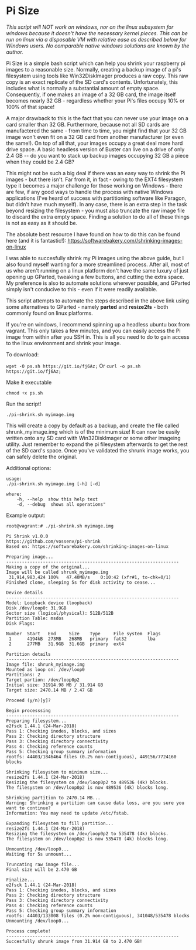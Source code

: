 # Pi Size


*This script will NOT work on windows, nor on the linux subsystem for windows because it doesn't have the necessary kernel pieces.  This can be run on linux via a disposable VM with relative ease as described below for Windows users.  No comparable native windows solutions are known by the author.*

Pi Size is a simple bash script which can help you shrink your raspberry pi images to a reasonable size.  Normally, creating a backup image of a pi's filesystem using tools like Win32DiskImager produces a raw copy.  This raw copy is an exact replicate of the SD card's contents.  Unfortunately, this includes what is normally a substantial amount of empty space.  Consequently, if one makes an image of a 32 GB card, the image itself becomes nearly 32 GB - regardless whether your Pi's files occupy 10% or 100% of that space!  

A major drawback to this is the fact that you can never use your image on a card smaller than 32 GB.  Furthermore, because not all SD cards are manufactered the same -  from time to time, you might find that your 32 GB image won't even fit on a 32 GB card from another manufacturer (or even the same!).  On top of all that, your images occupy a great deal more hard drive space.  A basic headless version of Buster can live on a drive of only  2.4 GB -- do you want to stack up backup images occupying 32 GB a piece when they could be 2.4 GB?

This might not be such a big deal if there was an easy way to shrink the Pi images - but there isn't.  Far from it, in fact - owing to the EXT4 filesystem type it becomes a major challenge for those working on Windows - there are few, if any good ways to handle the process with native Windows applications (I've heard of success with partitioning software like Paragon, but didn't have much myself).  In any case, there is an extra step in the task beyond resizing the filesystem - you must also truncate the raw image file to discard the extra empty space.  Finding a solution to do all of these things is not as easy as it should be.

The absolute best resource I have found on how to do this can be found here (and it is fantastic!):
https://softwarebakery.com//shrinking-images-on-linux

I was  able to succesfully shrink my Pi images using the above guide, but I also found myself wanting for a more streamlined process.  After all, most of us who aren't running on a linux platform don't have the same luxury of just opening up GParted, tweaking a few buttons, and cutting the extra space.  My preference is also to automate solutions wherever possible, and GParted simply isn't conducive to this - even if it were readily available.

This script attempts to automate the steps described in the above link using some alternatives to GParted - namely **parted** and **resize2fs** - both commonly found on linux platforms.

If you're on windows, I recommend spinning up a headless ubuntu box from vagrant.  This only takes a few minutes, and you can easily access the Pi image from within after you SSH in.  This is all you need to do to gain access to the linux environment and shrink your image. 

To download:

`wget -O ps.sh https://git.io/fj6Az;` Or `curl -o ps.sh https://git.io/fj6Az;`

Make it executable

`chmod +x ps.sh`

Run the script!

`./pi-shrink.sh myimage.img`

This will create a copy by default as a backup, and create the file called shrunk_myimage.img which is of the minimum size! It can now be easily written onto any SD card with Win32DiskImager or some other imageing utility.  Just remember to expand the pi filesystem afterwards to get the rest of the SD card's space.  Once you've validated the shrunk image works, you can safely delete the original.

Additional options:
```
usage:
./pi-shrink.sh myimage.img [-h] [-d]

where:
    -h, --help  show this help text
    -d, --debug  shows all operations"
```


Example output:

```
root@vagrant:# ./pi-shrink.sh myimage.img                          
                                                                                        
Pi Shrink v1.0.0                                                                        
https://github.com/vossenv/pi-shrink                                                    
Based on: https://softwarebakery.com/shrinking-images-on-linux                          
                                                                                        
Preparing image...                                                                      
------------------------------------------------------------------                      
Making a copy of the original...                                                        
Image will be called shrunk_myimage.img                                                 
 31,914,983,424 100%   47.40MB/s    0:10:42 (xfr#1, to-chk=0/1)                         
Finished clone, sleeping 5s for disk activity to cease...                               
                                                                                        
Device details                                                                          
------------------------------------------------------------------                      
Model: Loopback device (loopback)                                                       
Disk /dev/loop0: 31.9GB                                                                 
Sector size (logical/physical): 512B/512B                                               
Partition Table: msdos                                                                  
Disk Flags:                                                                             
                                                                                        
Number  Start   End     Size    Type     File system  Flags                             
 1      4194kB  273MB   268MB   primary  fat32        lba                               
 2      277MB   31.9GB  31.6GB  primary  ext4                                           
                                                                                        
Partition details                                                                       
------------------------------------------------------------------                      
Image file: shrunk_myimage.img                                                          
Mounted as loop on: /dev/loop0                                                          
Partitions: 2                                                                           
Target partion: /dev/loop0p2                                                            
Initial size: 31914.98 MB / 31.914 GB                                                   
Target size: 2470.14 MB / 2.47 GB                                                       
                                                                                        
Proceed (y/n)[y]?                                                                       
                                                                                        
Begin processsing                                                                       
------------------------------------------------------------------                      
Preparing filesystem...                                                                 
e2fsck 1.44.1 (24-Mar-2018)                                                             
Pass 1: Checking inodes, blocks, and sizes                                              
Pass 2: Checking directory structure                                                    
Pass 3: Checking directory connectivity                                                 
Pass 4: Checking reference counts                                                       
Pass 5: Checking group summary information                                              
rootfs: 44403/1846464 files (0.2% non-contiguous), 449156/7724160 blocks                
                                                                                        
Shrinking filesystem to minimum size...                                                 
resize2fs 1.44.1 (24-Mar-2018)                                                          
Resizing the filesystem on /dev/loop0p2 to 489536 (4k) blocks.                          
The filesystem on /dev/loop0p2 is now 489536 (4k) blocks long.                          
                                                                                        
Shrinking partition to 2470.14 MB...                                                    
Warning: Shrinking a partition can cause data loss, are you sure you want to continue?  
Information: You may need to update /etc/fstab.                                         
                                                                                        
Expanding filesystem to fill partition...                                               
resize2fs 1.44.1 (24-Mar-2018)                                                          
Resizing the filesystem on /dev/loop0p2 to 535478 (4k) blocks.                          
The filesystem on /dev/loop0p2 is now 535478 (4k) blocks long.                          
                                                                                        
Unmounting /dev/loop0...                                                                
Waiting for 5s unmount...                                                               
                                                                                        
Truncating raw image file...                                                            
Final size will be 2.470 GB                                                             
                                                                                        
Finalize...                                                                             
e2fsck 1.44.1 (24-Mar-2018)                                                             
Pass 1: Checking inodes, blocks, and sizes                                              
Pass 2: Checking directory structure                                                    
Pass 3: Checking directory connectivity                                                 
Pass 4: Checking reference counts                                                       
Pass 5: Checking group summary information                                              
rootfs: 44403/133008 files (0.2% non-contiguous), 341048/535478 blocks                  
Unmounting /dev/loop0...                                                                
                                                                                        
Process complete!                                                                       
------------------------------------------------------------------                      
Succesfully shrunk image from 31.914 GB to 2.470 GB!       
```